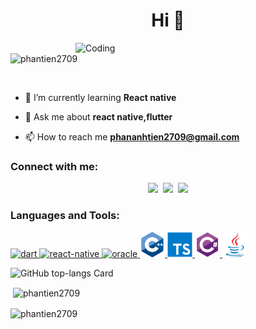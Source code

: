<h1 align="center">Hi 👋</h1>


<img align="right" alt="Coding" width="400" src="https://i.pinimg.com/originals/e4/26/70/e426702edf874b181aced1e2fa5c6cde.gif">

<p align="left"> <img src="https://komarev.com/ghpvc/?username=phantien2709&label=Profile%20views&color=0e75b6&style=flat" alt="phantien2709" /> </p>

<p align="left"> <a href="https://twitter.com/" target="blank"><img src="https://img.shields.io/twitter/follow/?logo=twitter&style=for-the-badge" alt="" /></a> </p>

- 🌱 I’m currently learning **React native**

- 💬 Ask me about **react native,flutter**

- 📫 How to reach me **phananhtien2709@gmail.com**

<h3 align="left">Connect with me:</h3>
<p align="left">
<div style="display: flex; align-items: center; gap: 8px; justify-content: center;">
  <a href="https://github.com/phantien2709" target="_blank">
    <img src="https://img.shields.io/badge/GitHub-100000?style=for-the-badge&logo=github&logoColor=white" height="30">
  </a>
  <a href="https://www.facebook.com/profile.php?id=100034342492057" target="_blank">
    <img src="https://img.shields.io/badge/Facebook-1877F2?style=for-the-badge&logo=facebook&logoColor=white" height="30">
  </a>
  <a href="https://www.linkedin.com/in/me/" target="_blank">
    <img src="https://img.shields.io/badge/LinkedIn-0077B5?style=for-the-badge&logo=linkedin&logoColor=white" height="30">
  </a>
</div>


<h3 align="left">Languages and Tools:</h3>
<p align="left">
  <a href="https://dart.dev/" target="_blank" rel="noreferrer">
    <img src="https://www.vectorlogo.zone/logos/dartlang/dartlang-icon.svg" alt="dart" width="40" height="40"/>
  </a>
  <a href="https://reactnative.dev/" target="_blank" rel="noreferrer">
    <img src="https://reactnative.dev/img/header_logo.svg" alt="react-native" width="40" height="40"/>
  </a>
  <a href="https://www.oracle.com/" target="_blank" rel="noreferrer">
    <img src="https://www.vectorlogo.zone/logos/oracle/oracle-icon.svg" alt="oracle" width="40" height="40"/>
  </a>
  <a href="https://isocpp.org/" target="_blank" rel="noreferrer">
    <img src="https://raw.githubusercontent.com/devicons/devicon/master/icons/cplusplus/cplusplus-original.svg" alt="cplusplus" width="40" height="40"/>
  </a>
  <a href="https://www.typescriptlang.org/" target="_blank" rel="noreferrer">
    <img src="https://raw.githubusercontent.com/devicons/devicon/master/icons/typescript/typescript-original.svg" alt="typescript" width="40" height="40"/>
  </a>
  <a href="https://learn.microsoft.com/en-us/dotnet/csharp/" target="_blank" rel="noreferrer">
    <img src="https://raw.githubusercontent.com/devicons/devicon/master/icons/csharp/csharp-original.svg" alt="csharp" width="40" height="40"/>
  </a>
  <a href="https://www.java.com/" target="_blank" rel="noreferrer">
    <img src="https://raw.githubusercontent.com/devicons/devicon/master/icons/java/java-original.svg" alt="java" width="40" height="40"/>
  </a>
</p>

<p align="left">
  <img width="48%" src="https://github-readme-stats.vercel.app/api/top-langs?username=phantien2709&theme=react&hide_title=false&layout=compact&langs_count=6&hide_progress=false&card_width=400" alt="GitHub top-langs Card" />
</p>
<p>&nbsp;<img align="center" src="https://github-readme-stats.vercel.app/api?username=phantien2709&show_icons=true&locale=en" alt="phantien2709" /></p>

<p><img align="center" src="https://github-readme-streak-stats.herokuapp.com/?user=phantien2709&" alt="phantien2709" /></p>
